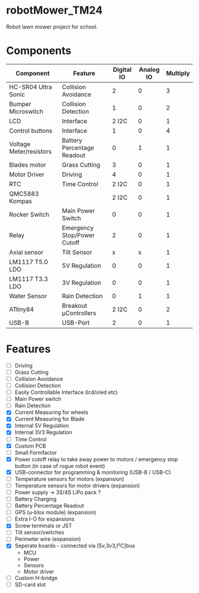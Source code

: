 # robotMower_TM24
Robot lawn mower project for school.

# Components

|Component|Feature|Digital IO|Analog IO|Multiply|
|---------|-------|----------|---------|--------|
|HC-SR04 Ultra Sonic|Collision Avoidance|2|0|3|
|Bumper Microswitch|Collision Detection|1|0|2|
|LCD|Interface|2 I2C|0|1|
|Control buttons|Interface|1|0|4|
|Voltage Meter/resistors|Battery Percentage Readout|0|1|1|
|Blades motor|Grass Cutting|3|0|1
|Motor Driver|Driving|4|0|1|
|RTC|Time Control|2 I2C|0|1|
|QMC5883 Kompas||2 I2C|0|1|
|Rocker Switch|Main Power Switch|0|0|1|
|Relay|Emergency Stop/Power Cutoff|2|0|1|
|Axial sensor|Tilt Sensor|x|x|1|
|LM1117 T5.0 LDO|5V Regulation|0|0|1|
|LM1117 T3.3 LDO|3V Regulation|0|0|1|
|Water Sensor|Rain Detection|0|1|1|
|ATtiny84|Breakout µControllers|2 I2C|0|2|
|USB-B|USB-Port|2|0|1|

# Features
- [ ] Driving
- [ ] Grass Cutting
- [ ] Collision Avoidance
- [ ] Collision Detection
- [ ] Easily Controllable Interface (lcd/oled etc)
- [ ] Main Power switch
- [ ] Rain Detection
- [x] Current Measuring for wheels
- [x] Current Measuring for Blade
- [x] Internal 5V Regulation
- [x] Internal 3V3 Regulation
- [ ] Time Control
- [x] Custom PCB
- [ ] Small Formfactor
- [x] Power cutoff relay to take away power to motors / emergency stop button (in case of rogue robot event) 
- [x] USB-connector for programming & monitoring (USB-B / USB-C)
- [ ] Temperature sensors for motors (expansion)
- [ ] Temperature sensors for motor drivers (expansion)
- [ ] Power supply -> 3S/4S LiPo pack ?
- [ ] Battery Charging
- [ ] Battery Percentage Readout
- [ ] GPS (u-blox module) (expansion)
- [ ] Extra I-O for expansions
- [x] Screw terminals or JST
- [ ] Tilt sensor/switches 
- [ ] Perimeter wire (expansion)
- [x] Seperate boards - connected via [5v,3v3,I²C]bus
  - MCU
  - Power
  - Sensors
  - Motor driver
- [ ] Custom H-bridge
- [ ] SD-card slot
